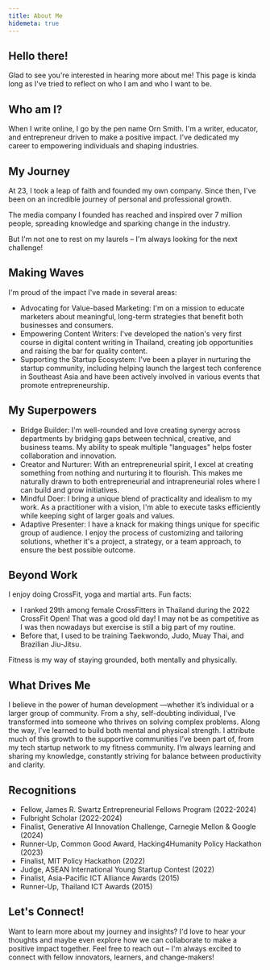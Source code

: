 ```yaml
---
title: About Me
hidemeta: true
---
```


## Hello there!
Glad to see you're interested in hearing more about me! This page is kinda long as I've tried to reflect on who I am and who I want to be.

## Who am I?
When I write online, I go by the pen name Orn Smith.
I'm a writer, educator, and entrepreneur driven to make a positive impact. I've dedicated my career to empowering individuals and shaping industries.

## My Journey
At 23, I took a leap of faith and founded my own company. Since then, I've been on an incredible journey of personal and professional growth.

The media company I founded has reached and inspired over 7 million people, spreading knowledge and sparking change in the industry.

But I'm not one to rest on my laurels – I'm always looking for the next challenge!

## Making Waves
I'm proud of the impact I've made in several areas:
- Advocating for Value-based Marketing: I'm on a mission to educate marketers about meaningful, long-term strategies that benefit both businesses and consumers.
- Empowering Content Writers: I've developed the nation's very first course in digital content writing in Thailand, creating job opportunities and raising the bar for quality content.
- Supporting the Startup Ecosystem: I've been a player in nurturing the startup community, including helping launch the largest tech conference in Southeast Asia and have been actively involved in various events that promote entrepreneurship.

## My Superpowers
- Bridge Builder: I'm well-rounded and love creating synergy across departments by bridging gaps between technical, creative, and business teams. My ability to speak multiple "languages" helps foster collaboration and innovation.
- Creator and Nurturer: With an entrepreneurial spirit, I excel at creating something from nothing and nurturing it to flourish. This makes me naturally drawn to both entrepreneurial and intrapreneurial roles where I can build and grow initiatives.
- Mindful Doer: I bring a unique blend of practicality and idealism to my work. As a practitioner with a vision, I'm able to execute tasks efficiently while keeping sight of larger goals and values.
- Adaptive Presenter: I have a knack for making things unique for specific group of audience. I enjoy the process of customizing and tailoring solutions, whether it's a project, a strategy, or a team approach, to ensure the best possible outcome.

## Beyond Work
I enjoy doing CrossFit, yoga and martial arts.
Fun facts:
- I ranked 29th among female CrossFitters in Thailand during the 2022 CrossFit Open! That was a good old day! I may not be as competitive as I was then nowadays but exercise is still a big part of my routine.
- Before that, I used to be training Taekwondo, Judo, Muay Thai, and Brazilian Jiu-Jitsu.

Fitness is my way of staying grounded, both mentally and physically.

## What Drives Me
I believe in the power of human development —whether it’s individual or a larger group of community. From a shy, self-doubting individual, I’ve transformed into someone who thrives on solving complex problems. Along the way, I’ve learned to build both mental and physical strength. I attribute much of this growth to the supportive communities I’ve been part of, from my tech startup network to my fitness community. I’m always learning and sharing my knowledge, constantly striving for balance between productivity and clarity.

## Recognitions
- Fellow, James R. Swartz Entrepreneurial Fellows Program (2022-2024)
- Fulbright Scholar (2022-2024)
- Finalist, Generative AI Innovation Challenge, Carnegie Mellon & Google (2024)
- Runner-Up, Common Good Award, Hacking4Humanity Policy Hackathon (2023)
- Finalist, MIT Policy Hackathon (2022)
- Judge, ASEAN International Young Startup Contest (2022)
- Finalist, Asia-Pacific ICT Alliance Awards (2015)
- Runner-Up, Thailand ICT Awards (2015)

## Let's Connect!
Want to learn more about my journey and insights? I'd love to hear your thoughts and maybe even explore how we can collaborate to make a positive impact together.
Feel free to reach out – I'm always excited to connect with fellow innovators, learners, and change-makers!